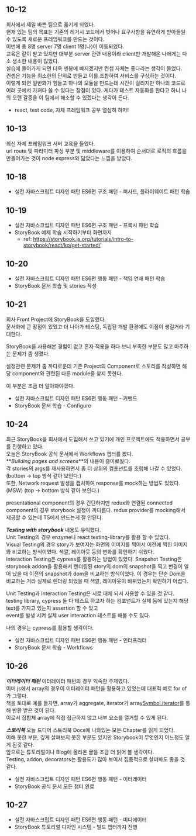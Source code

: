 ## 10-12

회사에서 제일 바쁜 팀으로 옮기게 되었다.  
현재 있는 팀의 목표는 기존의 레거시 코드에서 벗어나 요구사항을 유연하게 받아들일 수 있도록 새로운 프레임워크를 만드는 것이다.  
이번에 총 8명 server 7명 client 1명(나)이 이동되었다.  
교육은 같이 받고 있지만 대부분 server 관련 내용이라 client만 개발해온 나에게는 다소 생소한 내용이 많았다.  
실습에 들어가게 되면 더욱 멘붕에 빠지겠지만 컨셉 자체는 좋다라는 생각이 들었다.  
컨셉은 기능을 최소한의 단위로 만들고 이를 조합하여 서비스를 구상하는 것이다.  
이렇게 되면 일반화가 힘들고 하나의 모듈을 만드는데 시간이 걸리지만 하나의 코드로 여러 곳에서 가져다 쓸 수 있다는 장점이 있다.
게다가 테스트 자동화를 한다고 하니 나의 오랜 갈증을 이 팀에서 해소할 수 있겠다는 생각이 든다.

- react, test code, 자체 프레임워크 공부 열심히 하자!

## 10-13

최신 자체 프레임워크 서버 교육을 들었다.  
url route 및 파라미터 파싱 부분 및 middleware를 이용하여 순서대로 로직의 흐름을 만들어가는 것이 node express와 닮았다는 느낌을 받았다.

## 10-18

- 실전 자바스크립트 디자인 패턴 ES6편 구조 패턴 - 퍼사드, 플라이웨이트 패턴 학습

## 10-19

- 실전 자바스크립트 디자인 패턴 ES6편 구조 패턴 - 프록시 패턴 학습
- StoryBook 예제 학습 시작하기부터 화면까지
  - ref: https://storybook.js.org/tutorials/intro-to-storybook/react/ko/get-started/

## 10-20

- 실전 자바스크립트 디자인 패턴 ES6편 행동 패턴 - 책임 연쇄 패턴 학습
- StoryBook 문서 학습 및 stories 작성

## 10-21

회사 Front Project에 StoryBook을 도입했다.  
문서화에 큰 장점이 있었고 더 나아가 테스팅, 독립된 개발 환경에도 이점이 생길거라 기대한다.

StoryBook을 사용해본 경험이 없고 혼자 적용을 하다 보니 부족한 부분도 많고 마주하는 문제가 좀 생겼다.

설정관련 문제가 좀 까다로운데 기존 Project의 Component로 스토리를 작성하면 해당 component와 관련된 다른 module을 찾지 못한다.

이 부분은 조금 더 알아봐야겠다.

- 실전 자바스크립트 디자인 패턴 ES6편 행동 패턴 - 커맨드
- StoryBook 문서 학습 - Configure

## 10-24

최근 StoryBook을 회사에서 도입해서 쓰고 있기에 개인 프로젝트에도 적용하면서 공부를 진행하고 있다.  
오늘은 StoryBook 공식 문서에서 Workflows 챕터를 봤다.  
**_Building pages and screens_**의 내용이 흥미로웠다.  
각 stories의 args를 재사용하면서 좀 더 상위의 컴포넌트를 조립해 나갈 수 있었다. (bottom -> top 방식 같아 보인다.)  
또한, Network request 발생을 캡처하여 response를 mock하는 방법도 있었다.(MSW) (top -> bottom 방식 같아 보인다.)

presentational component의 경우 간단하지만 redux와 연결된 connected component의 경우 storybook 설정이 까다롭다.
redux provider를 mocking해서 제공할 수 있는데 TS에서 만드는게 잘 안된다.

**_Testing with storybook_** 내용도 유익했다.  
Unit Testing의 경우 enzyme나 react testing-library를 활용 할 수 있었다.  
Visual Testing의 경우 story가 보여지는 화면의 이미지를 찍어서 이전에 찍힌 이미지와 비교하는 방식이였다. 색깔, 레이아웃 등의 변화를 확인하기 쉬웠다.  
Interaction Testing은 cypress를 활용하는 방법이 있었다.
Snapshot Testing은 storybook addon을 활용해서 렌더링된 story의 dom의 snapshot을 찍고 변경이 일어 났을 때 이전의 snapshot과 dom을 비교하는 방식이었다. 이 경우는 단순 Dom을 비교하는 거라 실제로 렌더링 되었을 때 색깔, 레이아웃이 바뀌었는지 확인하기 어렵다.

Unit Testing과 Interaction Testing은 서로 대체 되서 사용할 수 있을 것 같다.
testing library, cypress 둘 다 테스트 하고자 하는 컴포넌트가 실제 돔에 있는지 해당 text를 가지고 있는지 assertion 할 수 있고  
event를 발생 시켜 실제 user interaction 테스트를 해볼 수도 있다.

나의 경우는 cypress를 활용할 생각이다.

- 실전 자바스크립트 디자인 패턴 ES6편 행동 패턴 - 인터프리터
- StoryBook 문서 학습 - Workflows

## 10-26

**_이터레이터 패턴_**
이터레이터 패턴의 경우 익숙한 주제였다.  
이미 js에서 array의 경우이 이터레이터 패턴을 활용하고 있었는데 대표적 예로 for of가 그렇다.  
책을 토대로 예를 들자면, array가 aggregate, iterator가 array[Symbol.iterator]()를 통해 반환 받은 것이 된다.  
이로서 집합체 array에 직접 접근하지 않고 내부 요소를 열거할 수 있게 된다.

**_스토리북_**
오늘 드디어 스토리북 Docs에 나와있는 모든 Chapter를 읽게 되었다.  
이해 못한 부분, 깊게 살펴보지 못한 부분도 있지만 Storybook이 무엇인지 어느정도 알게 된것 같다.  
앞으로는 튜토리얼이나 Blog에 올라온 글을 조금 더 읽어 볼 생각이다.  
Testing, addon, decorators는 활용도가 많아 보여서 집중적으로 살펴봐도 좋을 것 같다.

- 실전 자바스크립트 디자인 패턴 ES6편 행동 패턴 - 이터레이터
- StoryBook 공식 문서 모든 챕터 완료

## 10-27

- 실전 자바스크립트 디자인 패턴 ES6편 행동 패턴 - 미디에이터
- StoryBook 튜토리얼 디자인 시스템 - 빌드 챕터까지 진행
